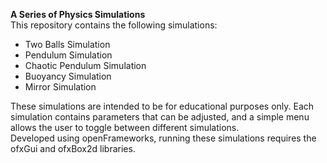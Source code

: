 **A Series of Physics Simulations**  
This repository contains the following simulations: 
* Two Balls Simulation
* Pendulum Simulation
* Chaotic Pendulum Simulation
* Buoyancy Simulation
* Mirror Simulation  
  
These simulations are intended to be for educational purposes only. Each simulation contains parameters that can be adjusted, and a simple menu allows the user to toggle between different simulations.  
Developed using openFrameworks, running these simulations requires the ofxGui and ofxBox2d libraries. 
